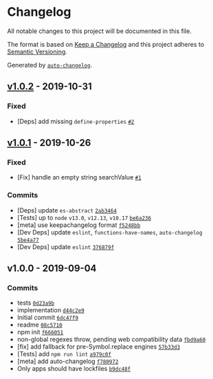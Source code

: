 # Changelog

All notable changes to this project will be documented in this file.

The format is based on [Keep a Changelog](https://keepachangelog.com/en/1.0.0/)
and this project adheres to [Semantic Versioning](https://semver.org/spec/v2.0.0.html).

Generated by [`auto-changelog`](https://github.com/CookPete/auto-changelog).

## [v1.0.2](https://github.com/ljharb/String.prototype.replaceAll/compare/v1.0.1...v1.0.2) - 2019-10-31

### Fixed

- [Deps] add missing `define-properties` [`#2`](https://github.com/ljharb/String.prototype.replaceAll/issues/2)

## [v1.0.1](https://github.com/ljharb/String.prototype.replaceAll/compare/v1.0.0...v1.0.1) - 2019-10-26

### Fixed

- [Fix] handle an empty string searchValue [`#1`](https://github.com/ljharb/String.prototype.replaceAll/issues/1)

### Commits

- [Deps] update `es-abstract` [`2ab3464`](https://github.com/ljharb/String.prototype.replaceAll/commit/2ab346486859f0f1448f53547740df5274af00c5)
- [Tests] up to `node` `v13.0`, `v12.13`, `v10.17` [`be6a236`](https://github.com/ljharb/String.prototype.replaceAll/commit/be6a2366fd8f57a87af8aaa98ef6b72d66852392)
- [meta] use keepachangelog format [`f5248bb`](https://github.com/ljharb/String.prototype.replaceAll/commit/f5248bb1aea82b6d9c3ca9d250f1b45d540b3d0f)
- [Dev Deps] update `eslint`, `functions-have-names`, `auto-changelog` [`5be4a77`](https://github.com/ljharb/String.prototype.replaceAll/commit/5be4a77a7cf593055f57b8a50147e5868f922f27)
- [Dev Deps] update `eslint` [`376879f`](https://github.com/ljharb/String.prototype.replaceAll/commit/376879f87bd75b1939620bf866af35b15582ad5c)

## v1.0.0 - 2019-09-04

### Commits

- tests [`0d23a9b`](https://github.com/ljharb/String.prototype.replaceAll/commit/0d23a9b46f4c0d10f4fe41fcf644e729b73dccf8)
- implementation [`d44c2e9`](https://github.com/ljharb/String.prototype.replaceAll/commit/d44c2e96b823997c669879a6f7de1ac894a35634)
- Initial commit [`6dc47f9`](https://github.com/ljharb/String.prototype.replaceAll/commit/6dc47f9a516f4881b451129936c3275168cf5405)
- readme [`08c5710`](https://github.com/ljharb/String.prototype.replaceAll/commit/08c571056a42d9820f403035796e74172e68ca3d)
- npm init [`f666051`](https://github.com/ljharb/String.prototype.replaceAll/commit/f666051cb7d2d3392d2ba30dfad952048ff47d5b)
- non-global regexes throw, pending web compatibility data [`fbd9a60`](https://github.com/ljharb/String.prototype.replaceAll/commit/fbd9a60c929575111721f9c71d5638804614ba21)
- [fix] add fallback for pre-Symbol.replace engines [`57b33d3`](https://github.com/ljharb/String.prototype.replaceAll/commit/57b33d3dbb8348f2b9e83a652a1771c447e953e8)
- [Tests] add `npm run lint` [`a979c0f`](https://github.com/ljharb/String.prototype.replaceAll/commit/a979c0fc27735abb3a710ae80be5c5c564a5d1fe)
- [meta] add auto-changelog [`f780972`](https://github.com/ljharb/String.prototype.replaceAll/commit/f78097211dcc9a22f805f4198026ee87a41d14e1)
- Only apps should have lockfiles [`b9dc48f`](https://github.com/ljharb/String.prototype.replaceAll/commit/b9dc48f43711a8d38515aeafdd0ffc6a985465bc)
